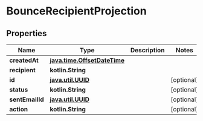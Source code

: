 
# BounceRecipientProjection

## Properties
Name | Type | Description | Notes
------------ | ------------- | ------------- | -------------
**createdAt** | [**java.time.OffsetDateTime**](java.time.OffsetDateTime) |  | 
**recipient** | **kotlin.String** |  | 
**id** | [**java.util.UUID**](java.util.UUID) |  |  [optional]
**status** | **kotlin.String** |  |  [optional]
**sentEmailId** | [**java.util.UUID**](java.util.UUID) |  |  [optional]
**action** | **kotlin.String** |  |  [optional]



